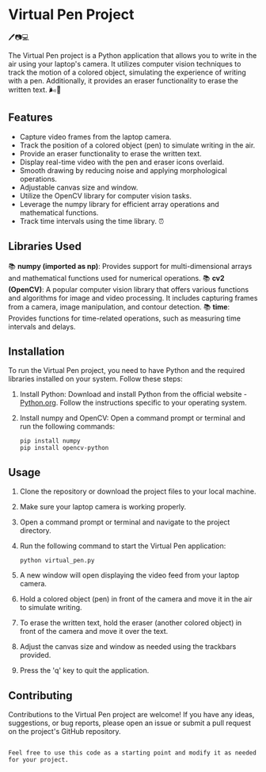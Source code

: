 # Virtual Pen Project

🖊️📷💻

The Virtual Pen project is a Python application that allows you to write in the air using your laptop's camera. It utilizes computer vision techniques to track the motion of a colored object, simulating the experience of writing with a pen. Additionally, it provides an eraser functionality to erase the written text. 🌬️🧽

## Features

- Capture video frames from the laptop camera.
- Track the position of a colored object (pen) to simulate writing in the air.
- Provide an eraser functionality to erase the written text.
- Display real-time video with the pen and eraser icons overlaid.
- Smooth drawing by reducing noise and applying morphological operations.
- Adjustable canvas size and window.
- Utilize the OpenCV library for computer vision tasks.
- Leverage the numpy library for efficient array operations and mathematical functions.
- Track time intervals using the time library. ⏰

## Libraries Used

📚 **numpy (imported as np)**: Provides support for multi-dimensional arrays and mathematical functions used for numerical operations.
📚 **cv2 (OpenCV)**: A popular computer vision library that offers various functions and algorithms for image and video processing. It includes capturing frames from a camera, image manipulation, and contour detection.
📚 **time**: Provides functions for time-related operations, such as measuring time intervals and delays.

## Installation

To run the Virtual Pen project, you need to have Python and the required libraries installed on your system. Follow these steps:

1. Install Python: Download and install Python from the official website - [Python.org](https://www.python.org/). Follow the instructions specific to your operating system.

2. Install numpy and OpenCV: Open a command prompt or terminal and run the following commands:

   ```shell
   pip install numpy
   pip install opencv-python
   ```

## Usage

1. Clone the repository or download the project files to your local machine.

2. Make sure your laptop camera is working properly.

3. Open a command prompt or terminal and navigate to the project directory.

4. Run the following command to start the Virtual Pen application:

   ```shell
   python virtual_pen.py
   ```

5. A new window will open displaying the video feed from your laptop camera.

6. Hold a colored object (pen) in front of the camera and move it in the air to simulate writing.

7. To erase the written text, hold the eraser (another colored object) in front of the camera and move it over the text.

8. Adjust the canvas size and window as needed using the trackbars provided.

9. Press the 'q' key to quit the application.

## Contributing

Contributions to the Virtual Pen project are welcome! If you have any ideas, suggestions, or bug reports, please open an issue or submit a pull request on the project's GitHub repository.
```

Feel free to use this code as a starting point and modify it as needed for your project.